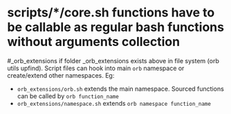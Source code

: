 # scripts/*/core.sh functions have to be callable as regular bash functions without arguments collection

#_orb_extensions
if folder _orb_extensions exists above in file system (orb utils upfind). Script files can hook into main `orb` namespace or create/extend other namespaces. Eg:

- `orb_extensions/orb.sh` extends the main namespace. Sourced functions can be called by `orb function_name`
- `orb_extensions/namespace.sh` extends `orb namespace function_name`
